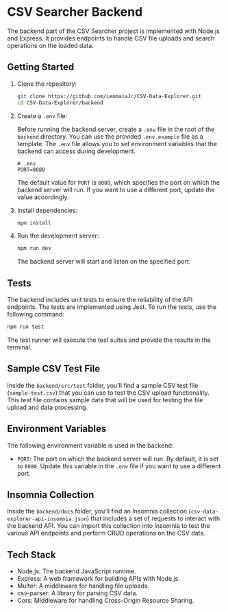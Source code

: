 # CSV Searcher Backend

The backend part of the CSV Searcher project is implemented with Node.js and Express. It provides endpoints to handle CSV file uploads and search operations on the loaded data.

## Getting Started

1.  Clone the repository:

    ```bash
    git clone https://github.com/LeomaiaJr/CSV-Data-Explorer.git
    cd CSV-Data-Explorer/backend
    ```

2.  Create a `.env` file:

    Before running the backend server, create a `.env` file in the root of the `backend` directory. You can use the provided `.env.example` file as a template. The `.env` file allows you to set environment variables that the backend can access during development.

    ```plaintext
    # .env
    PORT=8080
    ```

    The default value for `PORT` is `8080`, which specifies the port on which the backend server will run. If you want to use a different port, update the value accordingly.

3.  Install dependencies:

    ```bash
    npm install
    ```

4.  Run the development server:

    ```bash
    npm run dev
    ```

    The backend server will start and listen on the specified port.

## Tests

The backend includes unit tests to ensure the reliability of the API endpoints. The tests are implemented using Jest. To run the tests, use the following command:

```bash
npm run test
```

The test runner will execute the test suites and provide the results in the terminal.

## Sample CSV Test File

Inside the `backend/src/test` folder, you'll find a sample CSV test file (`sample-test.csv`) that you can use to test the CSV upload functionality. This test file contains sample data that will be used for testing the file upload and data processing.

## Environment Variables

The following environment variable is used in the backend:

- `PORT`: The port on which the backend server will run. By default, it is set to `8080`. Update this variable in the `.env` file if you want to use a different port.

## Insomnia Collection

Inside the `backend/docs` folder, you'll find an Insomnia collection (`csv-data-explorer-api-insomnia.json`) that includes a set of requests to interact with the backend API. You can import this collection into Insomnia to test the various API endpoints and perform CRUD operations on the CSV data.

## Tech Stack

- Node.js: The backend JavaScript runtime.
- Express: A web framework for building APIs with Node.js.
- Multer: A middleware for handling file uploads.
- csv-parser: A library for parsing CSV data.
- Cors: Middleware for handling Cross-Origin Resource Sharing.
